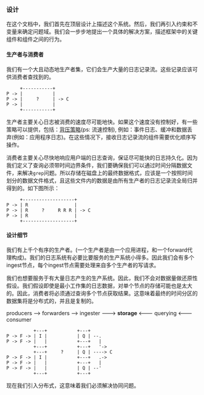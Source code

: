 ### 设计
在这个文档中，我们首先在顶层设计上描述这个系统。然后，我们再引入约束和不变量来确定问题域。我们会一步步地提出一个具体的解决方案，描述框架中的关键组件和组件之间的行为。

#### 生产者与消费者
我们有一个大且动态地生产者集，它们会生产大量的日志记录流。这些记录应该可供消费者查找到的。

```golang
     +-----------+
P -> |           |
P -> |     ?     | -> C
P -> |           |
     +-----------+
```

生产者主要关心日志被消费的速度尽可能地快。如果这个速度没有控制好，有一些策略可以提供，包括：[背压策略](http://www.jianshu.com/p/2c4799fa91a4)(ps: 流速控制), 例如：事件日志、缓冲和数据丢弃(例如：应用程序日志)。在这些情况下，接收日志记录流的组件需要优化顺序写操作。

消费者主要关心尽快地响应用户端的日志查询，保证尽可能快的日志持久化。因为我们定义了查询必须带时间边界条件，我们要确保我们可以通过时间分隔数据文件，来解决`grep`问题。所以存储在磁盘上的最终数据格式，应该是一个按照时间划分的数据文件格式，且这些文件内的数据是由所有生产者的日志记录流全局归并得到的。如下图所示：

```golang
     +-------------------+
P -> | R                 |
P -> | R     ?     R R R | -> C
P -> | R                 |
     +-------------------+
```

#### 设计细节
我们有上千个有序的生产者。(一个生产者是由一个应用进程，和一个forward代理构成)。我们的日志系统有必要比要服务的生产系统小得多。因此我们会有多个ingest节点，每个ingest节点需要处理来自多个生产者的写请求。

我们也想要服务于有大量日志产生的生产系统。因此，我们不会对数据量做还原性假设。我们假设即使是最小工作集的日志数据，对单个节点的存储可能也是太大的。因此，消费者将必须通过查询多个节点获取结果。这意味着最终的时间分区的数据集将是分布式的，并且是复制的。

producers --> forwarders --> ingester ---> **storage** <--- querying  <--- consumer

```golang
          +---+           +---+
P -> F -> | I |           | Q | --.
P -> F -> |   |           +---+   |
          +---+           +---+   '->
          +---+     ?     | Q | ----> C
P -> F -> | I |           +---+   .->
P -> F -> |   |           +---+   |
P -> F -> |   |           | Q | --'
          +---+           +---+
```

现在我们引入分布式，这意味着我们必须解决协同问题。


